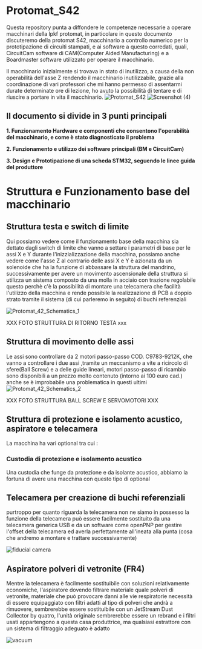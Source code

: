 # Protomat_S42
Questa repository punta a diffondere le competenze necessarie a operare macchinari della lpkf protomat, in particolare in questo documento discuteremo della protomat S42,
macchinario a controllo numerico per la prototipazione di circuiti stampati, e ai software a questo corredati, quali, CircuitCam software di CAM(Computer Aided Manufacturing) e
a Boardmaster software utilizzato per operare il macchinario.

Il macchinario inizialmente si trovava in stato di inutilizzo, a causa della non operabilità dell'asse Z rendendo il macchinario inutilizzabile, grazie alla coordinazione di vari professori
che mi hanno permesso di assentarmi durate determinate ore di lezione, ho avuto la possibilità di tentare e di riuscire a portare in vita il macchinario.
![Protomat_S42](https://github.com/user-attachments/assets/516e50e7-f114-4863-9997-c0e784f4d568)
![Screenshot (4)](https://github.com/user-attachments/assets/d93d0a22-a2a2-467e-a408-d9e9a261da38)

## Il documento si divide in 3 punti principali
   __1. Funzionamento Hardware e componenti che consentono l'operabilità del macchinario, e come è stato diagnosticato il problema__
   
   __2. Funzionamento e utilizzo dei software principali (BM e CircuitCam)__
   
   __3. Design e Prototipazione di una scheda STM32, seguendo le linee guida del produttore__

# Struttura e Funzionamento base del macchinario
   ## Struttura testa e switch di limite
   Qui possiamo vedere come il funzionamento base della macchina sia dettato dagli switch di limite che vanno a settare i parametri di base per le assi X e Y durante l'inizzializzazione della macchina, possiamo anche
   vedere come l'asse Z al contrario delle assi X e Y è azionata da un solenoide che ha la funzione di abbassare la struttura del mandrino, successivamente per avere un movimento ascensionale
   della struttura si utilizza un sistema composto da una molla in acciaio con trazione regolabile questo perchè c'è la possibilità di montare una telecamera che facilità
   l'utilizzo della macchina e rende possibile la realizzazione di PCB a doppio strato tramite il sistema (di cui parleremo in seguito) di buchi referenziali

![Protomat_42_Schematics_1](https://github.com/user-attachments/assets/f49a32e9-4557-433c-9969-6609ffc4387a)

XXX FOTO STRUTTURA DI RITORNO TESTA xxx
   ## Struttura di movimento delle assi
   Le assi sono controllare da 2 motori passo-passo COD. C9783-9212K, che vanno a controllare i due assi ,tramite un meccanismo a vite a ricircolo di sfere(Ball Screw) e a delle guide lineari, motori passo-passo di ricambio sono disponibili a un prezzo molto contenuto (intorno ai 100 euro cad.) anche se è improbabile una problematica in questi ultimi
   ![Protomat_42_Schematics_2](https://github.com/user-attachments/assets/46ac16c5-b4ae-402b-b0fb-f9cbe28cb19c)
   
XXX FOTO STRUTTURA BALL SCREW E SERVOMOTORI XXX

## Struttura di protezione e isolamento acustico, aspiratore e telecamera
   La macchina ha vari optional tra cui :
  ### Custodia di protezione e isolamento acustico
   Una custodia che funge da protezione e da isolante acustico, abbiamo la fortuna di avere una macchina con questo tipo di optional
## Telecamera per creazione di buchi referenziali
   purtroppo per quanto riguarda  la telecamera non ne siamo in possesso
   la funzione della telecamera può essere facilmente sostituito da una telecamera generica USB e da un software come openPNP per gestire l'offset della telecamera ed averla
   perfettamente all'ineata alla punta (cosa che andremo a montare e trattare successivamente)
   
   ![fiducial camera](https://github.com/user-attachments/assets/16099803-8641-44bc-84db-1c4dcf4e1ae5)

   
## Aspiratore polveri di vetronite (FR4)
   Mentre la telecamera è facilmente sostituibile con soluzioni relativamente economiche, l'aspiratore dovendo filtrare materiale quale polveri di vetronite, materiale che può
   provocare danni alle vie respiratorie necessità di essere equipaggiato con filtri adatti al tipo di polveri che andrà a rimuovere, sembrerebbe essere sostituibile con un 
   JetStream Dust Collector by quatro, l'unità originale sembrerebbe essere un rebrand e i filtri usati appartengono a questa casa produttrice, ma qualsiasi estrattore con un
   sistema di filtraggio adeguato è adatto
  
   ![vacuum](https://github.com/user-attachments/assets/709ce684-95ca-42df-b70b-fae999fa515f)

